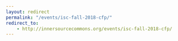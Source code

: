 ```yaml
---
layout: redirect
permalink: "/events/isc-fall-2018-cfp/"
redirect_to:
    - http://innersourcecommons.org/events/isc-fall-2018-cfp/
---
```

